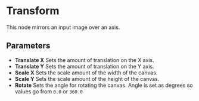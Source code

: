 # Transform

This node mirrors an input image over an axis.

## Parameters

- **Translate X** Sets the amount of translation on the X axis.
- **Translate Y** Sets the amount of translation on the Y axis.
- **Scale X** Sets the scale amount of the width of the canvas.
- **Scale Y** Sets the scale amount of the height of the canvas.
- **Rotate** Sets the angle for rotating the canvas. Angle is set as degrees so values go from `0.0` or `360.0`
